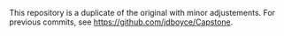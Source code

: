 This repository is a duplicate of the original with minor adjustements. For previous commits, see https://github.com/jdboyce/Capstone.